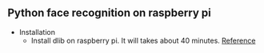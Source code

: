 ## Python face recognition on raspberry pi 

- Installation 
    - Install dlib on raspberry pi. It will takes about 40 minutes.
	[Reference](https://www.pyimagesearch.com/2017/05/01/install-dlib-raspberry-pi/)
	


